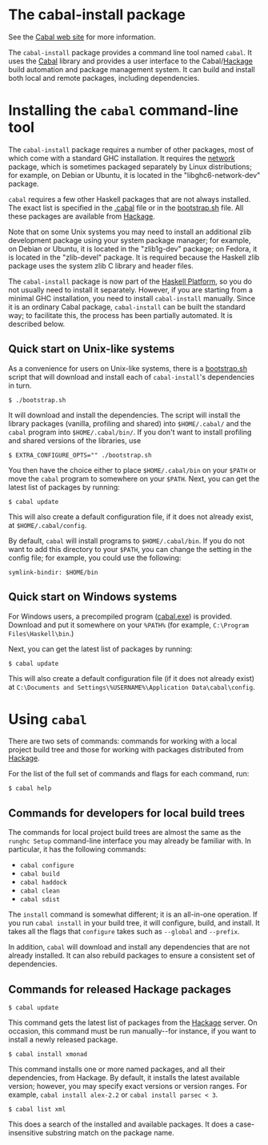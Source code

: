 The cabal-install package
=========================

See the [Cabal web site] for more information.

The `cabal-install` package provides a command line tool named `cabal`.
It uses the [Cabal] library and provides a user interface to the
Cabal/[Hackage] build automation and package management system. It can
build and install both local and remote packages, including
dependencies.

[Cabal web site]: http://www.haskell.org/cabal/
[Cabal]: ../Cabal/README.md

Installing the `cabal` command-line tool
========================================

The `cabal-install` package requires a number of other packages, most of
which come with a standard GHC installation. It requires the [network]
package, which is sometimes packaged separately by Linux distributions;
for example, on Debian or Ubuntu, it is located in the
"libghc6-network-dev" package.

`cabal` requires a few other Haskell packages that are not always
installed. The exact list is specified in the [.cabal] file or in the
[bootstrap.sh] file. All these packages are available from [Hackage].

Note that on some Unix systems you may need to install an additional
zlib development package using your system package manager; for example,
on Debian or Ubuntu, it is located in the "zlib1g-dev" package; on
Fedora, it is located in the "zlib-devel" package. It is required
because the Haskell zlib package uses the system zlib C library and
header files.

The `cabal-install` package is now part of the [Haskell Platform], so you
do not usually need to install it separately. However, if you are
starting from a minimal GHC installation, you need to install
`cabal-install` manually. Since it is an ordinary Cabal package,
`cabal-install` can be built the standard way; to facilitate this, the
process has been partially automated. It is described below.

[.cabal]: cabal-install.cabal
[network]: http://hackage.haskell.org/package/network
[Haskell Platform]: http://www.haskell.org/platform/

Quick start on Unix-like systems
--------------------------------

As a convenience for users on Unix-like systems, there is a
[bootstrap.sh] script that will download and install each of
`cabal-install`'s dependencies in turn.

    $ ./bootstrap.sh

It will download and install the dependencies. The script will install the
library packages (vanilla, profiling and shared) into `$HOME/.cabal/` and the
`cabal` program into `$HOME/.cabal/bin/`. If you don't want to install profiling
and shared versions of the libraries, use

    $ EXTRA_CONFIGURE_OPTS="" ./bootstrap.sh

You then have the choice either to place `$HOME/.cabal/bin` on your
`$PATH` or move the `cabal` program to somewhere on your `$PATH`. Next,
you can get the latest list of packages by running:

    $ cabal update

This will also create a default configuration file, if it does not
already exist, at `$HOME/.cabal/config`.

By default, `cabal` will install programs to `$HOME/.cabal/bin`. If you
do not want to add this directory to your `$PATH`, you can change
the setting in the config file; for example, you could use the
following:

    symlink-bindir: $HOME/bin


Quick start on Windows systems
------------------------------

For Windows users, a precompiled program ([cabal.exe]) is provided.
Download and put it somewhere on your `%PATH%` (for example,
`C:\Program Files\Haskell\bin`.)

Next, you can get the latest list of packages by running:

    $ cabal update

This will also create a default configuration file (if it does not
already exist) at
`C:\Documents and Settings\%USERNAME%\Application Data\cabal\config`.

[cabal.exe]: http://www.haskell.org/cabal/release/cabal-install-latest/cabal.exe

Using `cabal`
=============

There are two sets of commands: commands for working with a local
project build tree and those for working with packages distributed
from [Hackage].

For the list of the full set of commands and flags for each command,
run:

    $ cabal help


Commands for developers for local build trees
---------------------------------------------

The commands for local project build trees are almost the same as the
`runghc Setup` command-line interface you may already be familiar with.
In particular, it has the following commands:

  * `cabal configure`
  * `cabal build`
  * `cabal haddock`
  * `cabal clean`
  * `cabal sdist`

The `install` command is somewhat different; it is an all-in-one
operation. If you run `cabal install` in your build tree, it will
configure, build, and install. It takes all the flags that `configure`
takes such as `--global` and `--prefix`.

In addition, `cabal` will download and install any dependencies that are
not already installed. It can also rebuild packages to ensure a
consistent set of dependencies.


Commands for released Hackage packages
--------------------------------------

    $ cabal update

This command gets the latest list of packages from the [Hackage] server.
On occasion, this command must be run manually--for instance, if you
want to install a newly released package.

    $ cabal install xmonad

This command installs one or more named packages, and all their
dependencies, from Hackage. By default, it installs the latest available
version; however, you may specify exact versions or version ranges. For
example, `cabal install alex-2.2` or `cabal install parsec < 3`.

    $ cabal list xml

This does a search of the installed and available packages. It does a
case-insensitive substring match on the package name.


[Hackage]: http://hackage.haskell.org
[bootstrap.sh]: bootstrap.sh
